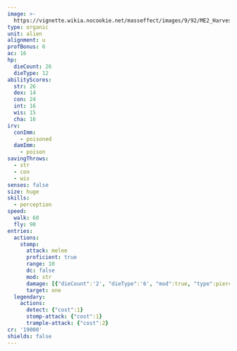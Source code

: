 ```yaml
---
image: >-
  https://vignette.wikia.nocookie.net/masseffect/images/9/92/ME2_Harvester.jpg/revision/latest/scale-to-width-down/200?cb=20100210004033
type: organic
unit: alien
alignment: u
profBonus: 6
ac: 16
hp:
  dieCount: 26
  dieType: 12
abilityScores:
  str: 26
  dex: 14
  con: 24
  int: 16
  wis: 15
  cha: 16
irv:
  conImm:
    - poisoned
  damImm:
    - poison
savingThrows:
  - str
  - con
  - wis
senses: false
size: huge
skills:
  - perception
speed:
  walk: 60
  fly: 90
entries:
  actions:
    stomp:
      attack: melee
      proficient: true
      range: 10
      dc: false
      mod: str
      damage: [{"dieCount":'2', "dieType":'6', "mod":true, "type":piercing}]
      target: one
  legendary:
    actions:
      detect: {"cost":1}
      stomp-attack: {"cost":1}
      trample-attack: {"cost":2}
cr: '19000'
shields: false
---
```

